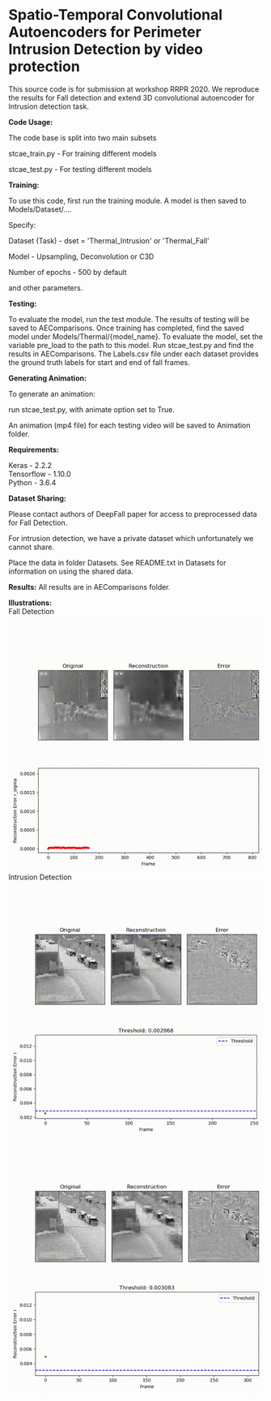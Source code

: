 # Spatio-Temporal Convolutional Autoencoders for Perimeter Intrusion Detection by video protection

This source code is for submission at workshop RRPR 2020.
We reproduce the results for Fall detection and extend 3D convolutional autoencoder for Intrusion detection task. 

**Code Usage:**

The code base is split into two main subsets

stcae_train.py -  For training different models

stcae_test.py - For testing different models 

**Training:**

To use this code, first run the training module. A model is then saved to Models/Dataset/....

Specify:

Dataset (Task) - dset = 'Thermal_Intrusion' or 'Thermal_Fall'

Model - Upsampling, Deconvolution or C3D

Number of epochs - 500 by default

and other parameters.

**Testing:**

To evaluate the model, run the test module. The results of testing will be saved to AEComparisons. 
Once training has completed, find the saved model under Models/Thermal/{model_name}. 
To evaluate the model, set the variable pre_load to the path to this model. 
Run stcae_test.py and find the results in AEComparisons. 
The Labels.csv file under each dataset provides the ground truth labels for start and end of fall frames.

**Generating Animation:**

To generate an animation:

run stcae_test.py, with animate option set to True. 

An animation (mp4 file) for each testing video will be saved to Animation folder.


**Requirements:**

Keras - 2.2.2  
Tensorflow - 1.10.0  
Python - 3.6.4

**Dataset Sharing:**  

Please contact authors of DeepFall paper for access to preprocessed data for Fall Detection.

For intrusion detection, we have a private dataset which unfortunately we cannot share.

Place the data in folder Datasets. See README.txt in Datasets for information on using the shared data.

**Results:**
All results are in AEComparisons folder. 

**Illustrations:**
\
Fall Detection
![](fall_demo.gif)
\
Intrusion Detection
![](intrusion_demo_1.gif)
\
![](intrusion_demo_2.gif)
